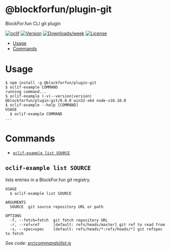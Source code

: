 @blockforfun/plugin-git
=======================

BlockFor.fun CLI git plugin

[![oclif](https://img.shields.io/badge/cli-oclif-brightgreen.svg)](https://oclif.io)
[![Version](https://img.shields.io/npm/v/@blockforfun/plugin-git.svg)](https://npmjs.org/package/@blockforfun/plugin-git)
[![Downloads/week](https://img.shields.io/npm/dw/@blockforfun/plugin-git.svg)](https://npmjs.org/package/@blockforfun/plugin-git)
[![License](https://img.shields.io/npm/l/@blockforfun/plugin-git.svg)](https://github.com/blockforfun/cli/blob/master/package.json)

<!-- toc -->
* [Usage](#usage)
* [Commands](#commands)
<!-- tocstop -->
# Usage
<!-- usage -->
```sh-session
$ npm install -g @blockforfun/plugin-git
$ oclif-example COMMAND
running command...
$ oclif-example (-v|--version|version)
@blockforfun/plugin-git/0.0.0 win32-x64 node-v10.10.0
$ oclif-example --help [COMMAND]
USAGE
  $ oclif-example COMMAND
...
```
<!-- usagestop -->
# Commands
<!-- commands -->
* [`oclif-example list SOURCE`](#oclif-example-list-source)

## `oclif-example list SOURCE`

lists entries in a BlockFor.fun git registry.

```
USAGE
  $ oclif-example list SOURCE

ARGUMENTS
  SOURCE  git source repository URL or path

OPTIONS
  -f, --fetch=fetch  git fetch repository URL
  -r, --ref=ref      [default: refs/heads/master] git ref to read from
  -s, --spec=spec    [default: refs/heads/*:refs/heads/*] git refspec to fetch
```

_See code: [src\commands\list.js](https://github.com/blockforfun/cli/blob/v0.0.0/src\commands\list.js)_
<!-- commandsstop -->
